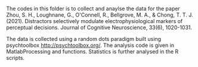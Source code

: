 The codes in this folder is to collect and anaylse the data for the paper 
Zhou, S. H., Loughnane, G., O'Connell, R., Bellgrove, M. A., & Chong, T. T. J. (2021). Distractors selectively modulate electrophysiological markers of perceptual decisions. Journal of Cognitive Neuroscience, 33(6), 1020-1031.

The data is collected using a random dots paradigm built using psychtoolbox http://psychtoolbox.org/. The analysis code is given in MatlabProcessing and functions. Statistics is further analysed in the R scripts. 
